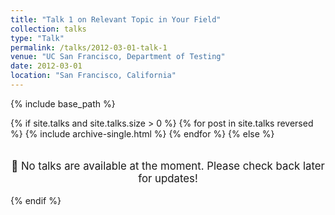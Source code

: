 ```yaml
---
title: "Talk 1 on Relevant Topic in Your Field"
collection: talks
type: "Talk"
permalink: /talks/2012-03-01-talk-1
venue: "UC San Francisco, Department of Testing"
date: 2012-03-01
location: "San Francisco, California"
---
```




{% include base_path %}

{% if site.talks and site.talks.size > 0 %}
  {% for post in site.talks reversed %}
    {% include archive-single.html %}
  {% endfor %}
{% else %}
  <p style="text-align: center; font-size: 1.2em; margin-top: 2em;">
    📢 No talks are available at the moment. Please check back later for updates!
  </p>
{% endif %}
